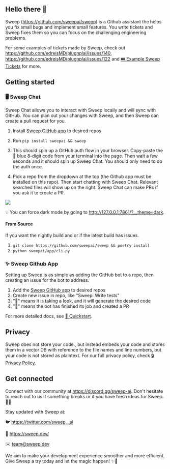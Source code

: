 ## Hello there 👋

Sweep (https://github.com/sweepai/sweep) is a Github assistant the helps you fix small bugs and implement small features. You write tickets and Sweep fixes them so you can focus on the challenging engineering problems.

For some examples of tickets made by Sweep, check out https://github.com/edreisMD/plugnplai/issues/140, https://github.com/edreisMD/plugnplai/issues/122 and [🎟️ Example Sweep Tickets](https://docs.sweep.dev/examples) for more.

## Getting started


### 🖥️ Sweep Chat
Sweep Chat allows you to interact with Sweep locally and will sync with GitHub. You can plan out your changes with Sweep, and then Sweep can create a pull request for you. 

1. Install [Sweep GitHub app](https://github.com/apps/sweep-ai) to desired repos

2. Run `pip install sweepai && sweep`

3. This should spin up a GitHub auth flow in your browser. Copy-paste the 🔵 blue 8-digit code from your terminal into the page. Then wait a few seconds and it should spin up Sweep Chat. You should only need to do the auth once.

4. Pick a repo from the dropdown at the top (the Github app must be installed on this repo). Then start chatting with Sweep Chat. Relevant searched files will show up on the right. Sweep Chat can make PRs if you ask it to create a PR. 
<img src="https://github.com/sweepai/sweep/blob/856ff66c2dbeaf39afbf6d8c49a620dfa70271fb/.assets/gradio-screenshot.png">

💡 You can force dark mode by going to http://127.0.0.1:7861/?__theme=dark.

#### From Source
If you want the nightly build and or if the latest build has issues.

1. `git clone https://github.com/sweepai/sweep && poetry install`
2. `python sweepai/app/cli.py`

### ✨ Sweep Github App
Setting up Sweep is as simple as adding the GitHub bot to a repo, then creating an issue for the bot to address.

1. Add the [Sweep GitHub app](https://github.com/apps/sweep-ai) to desired repos
2. Create new issue in repo, like "Sweep: Write tests"
3. "👀" means it is taking a look, and it will generate the desired code
4. "🚀" means the bot has finished its job and created a PR

For more detailed docs, see [🚀 Quickstart](https://docs.sweep.dev/start).

## Privacy

Sweep does not store your code., but instead embeds your code and stores them in a vector DB with reference to the file names and line numbers, but your code is not stored as plaintext. For our full privacy policy, check [🔒 Privacy Policy](https://docs.sweep.dev/privacy-policy).

## Get connected

Connect with our community at https://discord.gg/sweep-ai. Don't hesitate to reach out to us if something breaks or if you have fresh ideas for Sweep. 💬👥

Stay updated with Sweep at:

🐦 https://twitter.com/sweep__ai

🔗 https://sweep.dev/

✉️ team@sweep.dev

We aim to make your development experience smoother and more efficient. Give Sweep a try today and let the magic happen! ✨🤖
